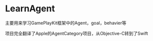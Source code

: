 # LearnAgent

主要用来学习GamePlayKit框架中的Agent，goal，behavier等

项目完全翻译了Apple的AgentCategory项目，从Objective-C转到了Swift

